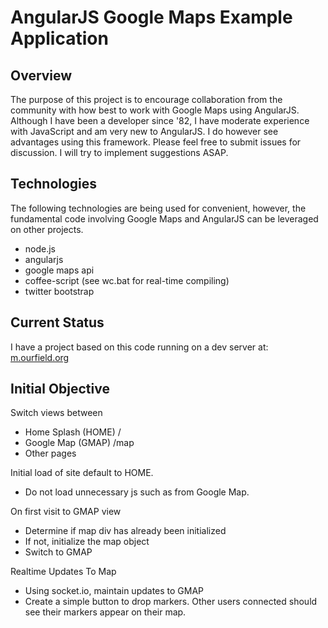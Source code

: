 # AngularJS Google Maps Example Application 



## Overview

The purpose of this project is to encourage collaboration from the community with how best to work with Google Maps using AngularJS.
Although I have been a developer since '82, I have moderate experience with JavaScript and am very new to AngularJS. I do however see advantages using this framework.
Please feel free to submit issues for discussion. I will try to implement suggestions ASAP.

## Technologies

The following technologies are being used for convenient, however, the fundamental code involving Google Maps and AngularJS can be leveraged on other projects.

- node.js
- angularjs
- google maps api
- coffee-script (see wc.bat for real-time compiling)
- twitter bootstrap

## Current Status

I have a project based on this code running on a dev server at: [m.ourfield.org](m.ourfield.org)

## Initial Objective

Switch views between

- Home Splash (HOME) /
- Google Map (GMAP) /map
- Other pages

Initial load of site default to HOME. 

- Do not load unnecessary js such as from Google Map.

On first visit to GMAP view

- Determine if map div has already been initialized
- If not, initialize the map object
- Switch to GMAP

Realtime Updates To Map

- Using socket.io, maintain updates to GMAP
- Create a simple button to drop markers. Other users connected should see their markers appear on their map.